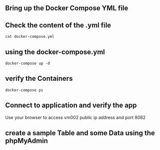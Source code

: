 ## Bring up the Docker Compose YML file

## Check the content of the .yml file

`cat docker-compose.yml` 

## using the docker-compose.yml

`docker-compose up -d`

## verify the Containers 

`docker-compose ps` 

## Connect to application and verify the app

Use your browser to access vm002 public ip address and port 8082

## create a sample Table and some Data using the phpMyAdmin 